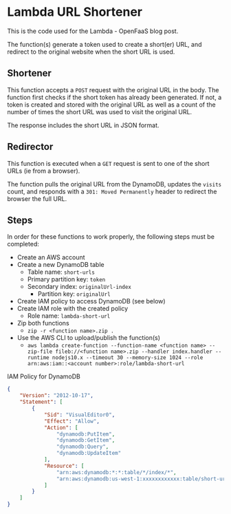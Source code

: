 # Lambda URL Shortener
This is the code used for the Lambda - OpenFaaS blog post.

The function(s) generate a token used to create a short(er) URL, and redirect to the original website when the short URL is used.

## Shortener
This function accepts a `POST` request with the original URL in the body. The function first checks if the short token has already been generated. If not, a token is created and stored with the original URL as well as a count of the number of times the short URL was used to visit the original URL.

The response includes the short URL in JSON format.

## Redirector
This function is executed when a `GET` request is sent to one of the short URLs (ie from a browser).

The function pulls the original URL from the DynamoDB, updates the `visits` count, and responds with a `301: Moved Permanently` header to redirect the browser the full URL.

## Steps
In order for these functions to work properly, the following steps must be completed:

- Create an AWS account
- Create a new DynamoDB table
    - Table name: `short-urls`
    - Primary partition key: `token`
    - Secondary index: `originalUrl-index`
        - Partition key: `originalUrl`
- Create IAM policy to access DynamoDB (see below)
- Create IAM role with the created policy
    - Role name: `lambda-short-url`
- Zip both functions
    - `zip -r <function name>.zip .`
- Use the AWS CLI to upload/publish the function(s)
    - `aws lambda create-function --function-name <function name> --zip-file fileb://<function name>.zip --handler index.handler --runtime nodejs10.x --timeout 30 --memory-size 1024 --role arn:aws:iam::<account number>:role/lambda-short-url`


IAM Policy for DynamoDB
```json
{
    "Version": "2012-10-17",
    "Statement": [
        {
            "Sid": "VisualEditor0",
            "Effect": "Allow",
            "Action": [
                "dynamodb:PutItem",
                "dynamodb:GetItem",
                "dynamodb:Query",
                "dynamodb:UpdateItem"
            ],
            "Resource": [
                "arn:aws:dynamodb:*:*:table/*/index/*",
                "arn:aws:dynamodb:us-west-1:xxxxxxxxxxxx:table/short-urls"
            ]
        }
    ]
}
```